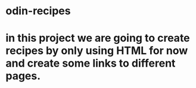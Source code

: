# odin-recipes
# in this project we are going to create recipes by only using HTML for now and create some links to different pages.